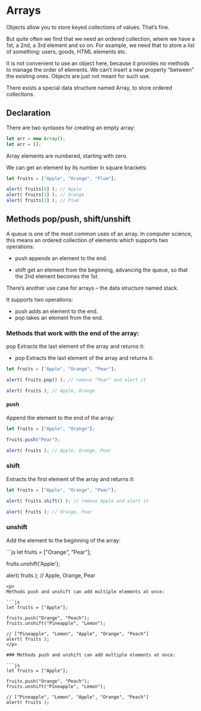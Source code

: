 # Arrays
<p>
Objects allow you to store keyed collections of values. That’s fine.

But quite often we find that we need an ordered collection, where we have a 1st, a 2nd, a 3rd element and so on. For example, we need that to store a list of something: users, goods, HTML elements etc.

It is not convenient to use an object here, because it provides no methods to manage the order of elements. We can’t insert a new property “between” the existing ones. Objects are just not meant for such use.

There exists a special data structure named Array, to store ordered collections.
</p>

## Declaration
<P>There are two syntaxes for creating an empty array:
</P>

```js
let arr = new Array();
let arr = [];

```

<p>Array elements are numbered, starting with zero.

We can get an element by its number in square brackets:</p>

```js 
let fruits = ["Apple", "Orange", "Plum"];

alert( fruits[0] ); // Apple
alert( fruits[1] ); // Orange
alert( fruits[2] ); // Plum
```

## Methods pop/push, shift/unshift

<p>A queue is one of the most common uses of an array. In computer science, this means an ordered collection of elements which supports two operations:
</p>


- push appends an element to the end.

- shift get an element from the beginning, advancing the queue, so that the 2nd element becomes the 1st.


<p>
There’s another use case for arrays – the data structure named stack.

It supports two operations:

- push adds an element to the end.
- pop takes an element from the end.</p>

### Methods that work with the end of the array:

pop
Extracts the last element of the array and returns it:

- pop
Extracts the last element of the array and returns it:

```js
let fruits = ["Apple", "Orange", "Pear"];

alert( fruits.pop() ); // remove "Pear" and alert it

alert( fruits ); // Apple, Orange

```



#### push
Append the element to the end of the array:
```js 
let fruits = ["Apple", "Orange"];

fruits.push("Pear");

alert( fruits ); // Apple, Orange, Pear
```

### shift
Extracts the first element of the array and returns it:
```js
let fruits = ["Apple", "Orange", "Pear"];

alert( fruits.shift() ); // remove Apple and alert it

alert( fruits ); // Orange, Pear
```


### unshift
<p> 
Add the element to the beginning of the array:
</p>
```js
let fruits = ["Orange", "Pear"];

fruits.unshift('Apple');

alert( fruits ); // Apple, Orange, Pear
```
<p>
Methods push and unshift can add multiple elements at once:

```js
let fruits = ["Apple"];

fruits.push("Orange", "Peach");
fruits.unshift("Pineapple", "Lemon");

// ["Pineapple", "Lemon", "Apple", "Orange", "Peach"]
alert( fruits );
</p>

### Methods push and unshift can add multiple elements at once:

```js 
let fruits = ["Apple"];

fruits.push("Orange", "Peach");
fruits.unshift("Pineapple", "Lemon");

// ["Pineapple", "Lemon", "Apple", "Orange", "Peach"]
alert( fruits );
```
